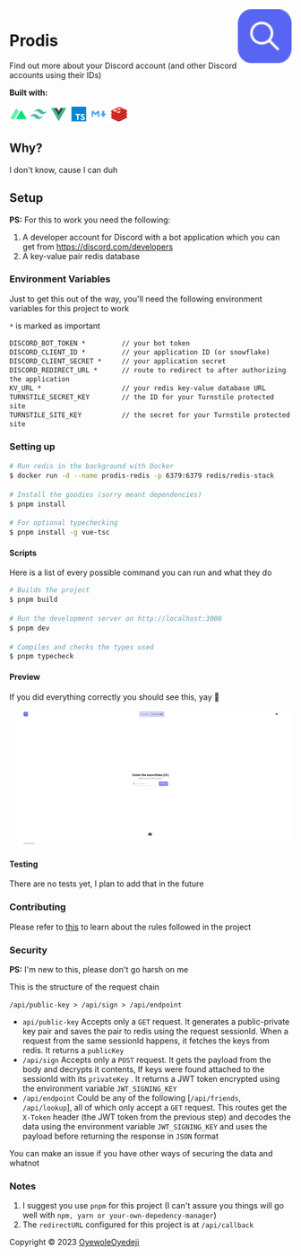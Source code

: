 <img src="./docs/logo.svg" width=96 align="right">

# Prodis

Find out more about your Discord account (and other Discord accounts using their IDs)

**Built with:**

<img src="./docs/nuxt.svg" width=32> <img src="./docs/tailwindcss.svg" width=32 /> <img src="./docs/vue.svg" width=32 /> <img src="./docs/typescript.svg" width=32 /> <img src="./docs/markdown.svg" width=32 /> <img src="./docs/redis.svg" width=32 />

## Why?

I don't know, cause I can duh

## Setup

**PS:** For this to work you need the following:

1. A developer account for Discord with a bot application which you can get from <https://discord.com/developers>
2. A key-value pair redis database

### Environment Variables

Just to get this out of the way, you'll need the following environment variables for this project to work

`*` is marked as important

```env
DISCORD_BOT_TOKEN *         // your bot token
DISCORD_CLIENT_ID *         // your application ID (or snowflake)
DISCORD_CLIENT_SECRET *     // your application secret
DISCORD_REDIRECT_URL *      // route to redirect to after authorizing the application
KV_URL *                    // your redis key-value database URL
TURNSTILE_SECRET_KEY        // the ID for your Turnstile protected site
TURNSTILE_SITE_KEY          // the secret for your Turnstile protected site
```

### Setting up

```zsh
# Run redis in the background with Docker
$ docker run -d --name prodis-redis -p 6379:6379 redis/redis-stack

# Install the goodies (sorry meant dependencies)
$ pnpm install

# For optional typechecking
$ pnpm install -g vue-tsc
```

#### Scripts

Here is a list of every possible command you can run and what they do

```sh
# Builds the project
$ pnpm build

# Run the development server on http://localhost:3000
$ pnpm dev

# Compiles and checks the types used
$ pnpm typecheck
```

#### Preview

If you did everything correctly you should see this, yay 🎉

![Running](./docs/preview.png)

#### Testing

There are no tests yet, I plan to add that in the future

### Contributing

Please refer to [this](CONTRIBUTING.md) to learn about the rules followed in the project

### Security

**PS:** I'm new to this, please don't go harsh on me

This is the structure of the request chain

`/api/public-key > /api/sign > /api/endpoint`

- `api/public-key`
  Accepts only a `GET` request. It generates a public-private key pair and saves the pair to redis using the request sessionId.
  When a request from the same sessionId happens, it fetches the keys from redis. It returns a `publicKey`
- `/api/sign`
  Accepts only a `POST` request. It gets the payload from the body and decrypts it contents, If keys were found attached to the sessionId with its `privateKey` . It returns a JWT token encrypted using the environment variable `JWT_SIGNING_KEY`
- `/api/endpoint`
  Could be any of the following [`/api/friends`, `/api/lookup`], all of which only accept a `GET` request. This routes get the `X-Token` header (the JWT token from the previous step) and decodes the data using the environment variable `JWT_SIGNING_KEY` and uses the payload before returning the response in `JSON` format

You can make an issue if you have other ways of securing the data and whatnot

### Notes

1. I suggest you use `pnpm` for this project (I can't assure you things will go well with `npm, yarn or your-own-depedency-manager`)
2. The `redirectURL` configured for this project is at `/api/callback`

Copyright © 2023 [OyewoleOyedeji](https://github.com/OyewoleOyedeji)
